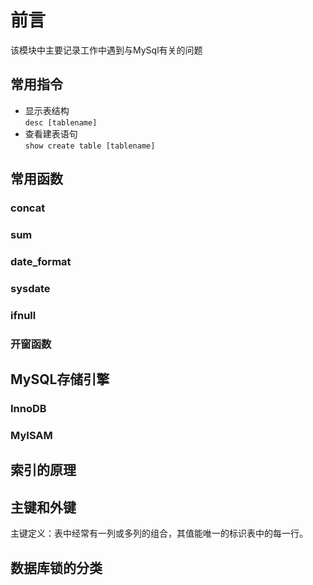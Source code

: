 # 前言

该模块中主要记录工作中遇到与MySql有关的问题  

## 常用指令  

- 显示表结构  
    `desc [tablename]`  
- 查看建表语句  
    `show create table [tablename]`

## 常用函数

### concat

### sum

### date_format

### sysdate

### ifnull

### 开窗函数

## MySQL存储引擎

### InnoDB

### MyISAM

## 索引的原理

## 主键和外键

主键定义：表中经常有一列或多列的组合，其值能唯一的标识表中的每一行。

## 数据库锁的分类
